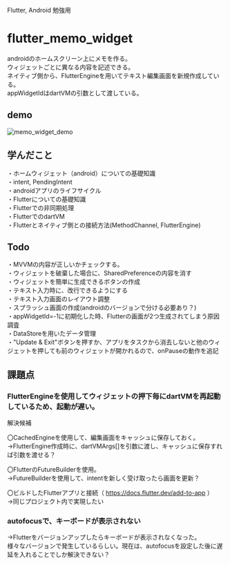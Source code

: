 Flutter, Android 勉強用  

# flutter_memo_widget

androidのホームスクリーン上にメモを作る。  
ウィジェットごとに異なる内容を記述できる。  
ネイティブ側から、FlutterEngineを用いてテキスト編集画面を新規作成している。  
appWidgetIdはdartVMの引数として渡している。  

## demo
![memo_widget_demo](https://github.com/eight50/flutter_memo_widget/assets/84005278/edd98bad-e586-45a4-b1a9-4fd5300ec025)  

## 学んだこと
・ホームウィジェット（android）についての基礎知識  
・intent, PendingIntent  
・androidアプリのライフサイクル  
・Flutterについての基礎知識  
・Flutterでの非同期処理  
・FlutterでのdartVM  
・Flutterとネイティブ側との接続方法(MethodChannel, FlutterEngine)  

## Todo
・MVVMの内容が正しいかチェックする。  
・ウィジェットを破棄した場合に、SharedPreferenceの内容を消す  
・ウィジェットを簡単に生成できるボタンの作成  
・テキスト入力時に、改行できるようにする  
・テキスト入力画面のレイアウト調整  
・スプラッシュ画面の作成(androidのバージョンで分ける必要あり？)  
・appWidgetId=-1に初期化した時、Flutterの画面が2つ生成されてしまう原因調査  
・DataStoreを用いたデータ管理  
・"Update & Exit"ボタンを押すか、アプリをタスクから消去しないと他のウィジェットを押しても前のウィジェットが開かれるので、onPauseの動作を追記  

## 課題点
### FlutterEngineを使用してウィジェットの押下毎にdartVMを再起動しているため、起動が遅い。

解決候補  

〇CachedEngineを使用して、編集画面をキャッシュに保存しておく。  
→FlutterEngine作成時に、dartVMArgs[]を引数に渡し、キャッシュに保存すれば引数を渡せる？  

〇FlutterのFutureBuilderを使用。  
→FutureBuilderを使用して、intentを新しく受け取ったら画面を更新？  

〇ビルドしたFlutterアプリと接続（ https://docs.flutter.dev/add-to-app ）  
→同じプロジェクト内で実現したい  

### autofocusで、キーボードが表示されない
→Flutterをバージョンアップしたらキーボードが表示されなくなった。  
 様々なバージョンで発生しているらしい。現在は、autofocusを設定した後に遅延を入れることでしか解決できない？  
